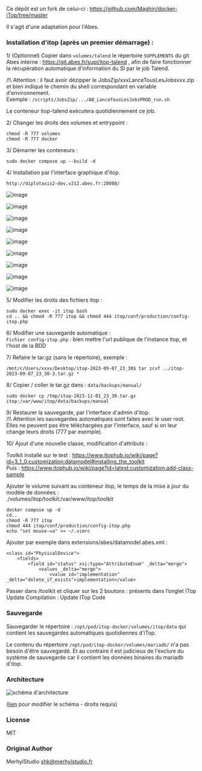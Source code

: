 Ce dépôt est un fork de celui-ci : https://github.com/Maghin/docker-iTop/tree/master 

Il s'agit d'une adaptation pour l'Abes.

### Installation d'itop (après un premier démarrage) :

1/ (Optionnel) Copier dans `volumes/talend` le répertoire `SUPPLEMENTS` du git Abes interne : https://git.abes.fr/supi/itop-talend , afin de faire fonctionner la récupération automatique d'information du SI par le job Talend.

/!\ Attention : il faut avoir dézipper le JobsZip/xxxLanceTousLesJobsxxx.zip et bien indiqué le chemin du shell correspondant en variable d'environnement.  
Exemple : `/scripts/JobsZip/.../AB_LanceTousLesJobsPROD_run.sh`  

Le conteneur itop-talend exécutera quotidiennement ce job.

2/ Changer les droits des volumes et entrypoint :  

    chmod -R 777 volumes
    chmod -R 777 docker

3/ Démarrer les conteneurs : 

    sudo docker compose up --build -d

4/ Installation par l'interface graphique d'itop. 

    http://diplotaxis2-dev.v212.abes.fr:28080/

![image](https://github.com/abes-esr/itop-docker/assets/10114671/e42b99eb-e0e2-491d-a456-4372add020a0)

![image](https://github.com/abes-esr/itop-docker/assets/10114671/6582a958-574b-475e-8416-4d25e2d79a60)

![image](https://github.com/abes-esr/itop-docker/assets/10114671/92babe68-eec2-4ce6-886a-c576be9b66d8)

![image](https://github.com/abes-esr/itop-docker/assets/10114671/a9be81af-e829-4ef8-bf46-cf12ab849bb2)

![image](https://github.com/abes-esr/itop-docker/assets/10114671/875e870b-af60-4cde-8da8-7eb9d5ea409f)

![image](https://github.com/abes-esr/itop-docker/assets/10114671/e6e6129f-eac6-4f68-8835-3006288f4ab3)

![image](https://github.com/abes-esr/itop-docker/assets/10114671/6c65c733-65f4-4231-9904-57bccc7d4eeb)

![image](https://github.com/abes-esr/itop-docker/assets/10114671/ff1a65d0-3fb3-4e3b-b050-9add8e1833aa)

![image](https://github.com/abes-esr/itop-docker/assets/10114671/122e0c9a-398b-416f-bd39-91440f26777d)


5/ Modifier les droits des fichiers itop : 
    
    sudo docker exec -it itop bash
    cd .. && chmod -R 777 itop && chmod 444 itop/conf/production/config-itop.php

6/ Modifier une sauvegarde automatique :   
`Fichier config-itop.php` : bien mettre l'url publique de l'instance itop, et l'host de la BDD     

7/ Refaire le tar.gz (sans le répertoire), exemple :

    /mnt/c/Users/xxxx/Desktop/itop-2023-09-07_23_30$ tar zcvf ../itop-2023-09-07_23_30-3.tar.gz *

8/ Copier / coller le tar.gz dans : `data/backups/manual/`

    sudo docker cp /tmp/itop-2023-11-01_23_30.tar.gz itop:/var/www/itop/data/backups/manual

9/ Restaurer la sauvegarde, par l'interface d'admin d'itop.  
/!\ Attention les sauvegardes automatiques sont faites avec le user root. Elles ne peuvent pas être téléchargées par l'interface, sauf si on leur change leurs droits (777 par exemple).


10/ Ajout d'une nouvelle classe, modification d'attributs :    

Toolkit installé sur le test : https://www.itophub.io/wiki/page?id=3_1_0:customization:datamodel#installing_the_toolkit  
Puis : https://www.itophub.io/wiki/page?id=latest:customization:add-class-sample  

Ajouter le volume suivant au conteneur itop, le temps de la mise à jour du modèle de données :    
 ./volumes/itop/toolkit:/var/www/itop/toolkit

    docker compose up -d
    cd.. 
    chmod -R 777 itop 
    chmod 444 itop/conf/production/config-itop.php 
    echo "set mouse-=a" >> ~/.vimrc

Ajouter par exemple dans extensions/abes/datamodel.abes.xml : 

    <class id="PhysicalDevice">       
        <fields>         
            <field id="status" xsi:type="AttributeEnum" _delta="merge">           
                <values _delta="merge">             
                    <value id="implementation" _delta="delete_if_exists">implementation</value>  

Passer dans /toolkit et cliquer sur les 2 boutons : présents dans l’onglet ITop Update 
Compilation : Update ITop Code

### Sauvegarde

Sauvegarder le répertoire : ``/opt/pod/itop-docker/volumes/itop/data`` qui contient les sauvegardes automatiques quotidiennes d'iTop.

Le contenu du répertoire ``/opt/pod/itop-docker/volumes/mariadb/`` n'a pas besoin d'être sauvegardé. Et au contraire il est judicieux de l'exclure du système de sauvegarde car il contient les données binaires du mariadb d'itop. 


### Architecture

<img alt="schéma d'architecture" src="https://docs.google.com/drawings/d/e/2PACX-1vSw0aPhwUEQbgyMN4tEOdkqwE_KlH8ndaPgwFHF8sO3aHd9nI9CwWj_z89fYL2VDPfCIIzwecl0XRbf/pub?w=2270&amp;h=1127">

([lien](https://docs.google.com/drawings/d/1G4eAW5kOLmGZQzjN_4i-INiKT3ML1gLNGdSJa-8LZDE/edit) pour modifier le schéma - droits requis)


### License

MIT

### Original Author

MerhylStudio <shk@merhylstudio.fr>

